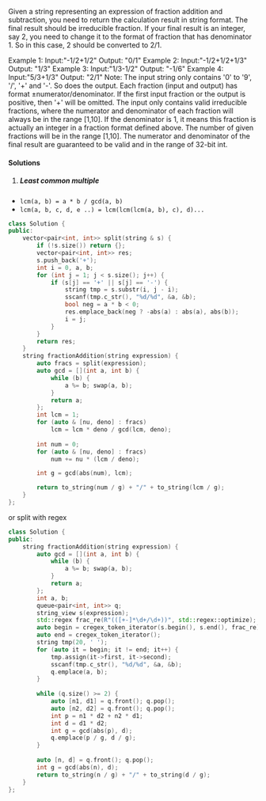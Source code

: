 Given a string representing an expression of fraction addition and subtraction, you need to return the calculation result in string format. The final result should be irreducible fraction. If your final result is an integer, say 2, you need to change it to the format of fraction that has denominator 1. So in this case, 2 should be converted to 2/1.

Example 1:
Input:"-1/2+1/2"
Output: "0/1"
Example 2:
Input:"-1/2+1/2+1/3"
Output: "1/3"
Example 3:
Input:"1/3-1/2"
Output: "-1/6"
Example 4:
Input:"5/3+1/3"
Output: "2/1"
Note:
The input string only contains '0' to '9', '/', '+' and '-'. So does the output.
Each fraction (input and output) has format ±numerator/denominator. If the first input fraction or the output is positive, then '+' will be omitted.
The input only contains valid irreducible fractions, where the numerator and denominator of each fraction will always be in the range [1,10]. If the denominator is 1, it means this fraction is actually an integer in a fraction format defined above.
The number of given fractions will be in the range [1,10].
The numerator and denominator of the final result are guaranteed to be valid and in the range of 32-bit int.

#### Solutions

1. ##### Least common multiple

- `lcm(a, b) = a * b / gcd(a, b)`
- `lcm(a, b, c, d, e ..) = lcm(lcm(lcm(a, b), c), d)...`

```cpp
class Solution {
public:
    vector<pair<int, int>> split(string & s) {
        if (!s.size()) return {};
        vector<pair<int, int>> res;
        s.push_back('+');
        int i = 0, a, b;
        for (int j = 1; j < s.size(); j++) {
            if (s[j] == '+' || s[j] == '-') {
                string tmp = s.substr(i, j - i);
                sscanf(tmp.c_str(), "%d/%d", &a, &b);
                bool neg = a * b < 0;
                res.emplace_back(neg ? -abs(a) : abs(a), abs(b));
                i = j;
            }
        }
        return res;
    }
    string fractionAddition(string expression) {
        auto fracs = split(expression);
        auto gcd = [](int a, int b) {
            while (b) {
                a %= b; swap(a, b);
            }
            return a;
        };
        int lcm = 1;
        for (auto & [nu, deno] : fracs)
            lcm = lcm * deno / gcd(lcm, deno);
        
        int num = 0;
        for (auto & [nu, deno] : fracs)
            num += nu * (lcm / deno);

        int g = gcd(abs(num), lcm);

        return to_string(num / g) + "/" + to_string(lcm / g);
    }
};
```

or split with regex

```cpp
class Solution {
public:
    string fractionAddition(string expression) {
        auto gcd = [](int a, int b) {
            while (b) {
                a %= b; swap(a, b);
            }
            return a;
        };
        int a, b;
        queue<pair<int, int>> q;
        string_view s(expression);
        std::regex frac_re(R"(([+-]*\d+/\d+))", std::regex::optimize);
        auto begin = cregex_token_iterator(s.begin(), s.end(), frac_re);
        auto end = cregex_token_iterator();
        string tmp(20, ' ');
        for (auto it = begin; it != end; it++) {
            tmp.assign(it->first, it->second);
            sscanf(tmp.c_str(), "%d/%d", &a, &b);
            q.emplace(a, b);
        }
        
        while (q.size() >= 2) {
            auto [n1, d1] = q.front(); q.pop();
            auto [n2, d2] = q.front(); q.pop();
            int p = n1 * d2 + n2 * d1;
            int d = d1 * d2;
            int g = gcd(abs(p), d);
            q.emplace(p / g, d / g);
        }
        
        auto [n, d] = q.front(); q.pop();
        int g = gcd(abs(n), d);
        return to_string(n / g) + "/" + to_string(d / g);
    }
};
```
